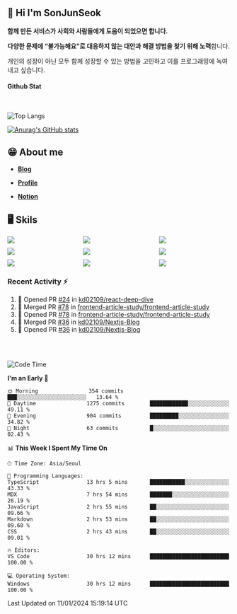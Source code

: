 ## 👋 Hi I'm SonJunSeok

**함께 만든 서비스가 사회와 사람들에게 도움이 되었으면 합니다.** 

**다양한 문제에 “불가능해요”로 대응하지 않는 대안과 해결 방법을 찾기 위해 노력**합니다. 

개인의 성장이 아닌 모두 함께 성장할 수 있는 방법을 고민하고 이를 프로그래밍에 녹여내고 싶습니다.

#### Github Stat
<div style="margin-top:50px;">

![Top Langs](https://github-readme-stats.vercel.app/api/top-langs/?username=kd02109&layout=compact&bg_color=dbf4ff&title_color=67adcc&text_color=67adcc&hide_border=true&show_icons=true&icon_color=67adcc&rank_icon=github&count_private=true&card_width=400px&card_height=300px)

[![Anurag's GitHub stats](https://github-readme-stats.vercel.app/api?username=kd02109&bg_color=dbf4ff&title_color=67adcc&text_color=67adcc&hide_border=true&show_icons=true&icon_color=67adcc&rank_icon=github&count_private=true&card_width=250px)](https://github.com/anuraghazra/github-readme-stats)


</div>



## 😁 About me
-  <a href="https://sonblog.vercel.app/" target="_blank"><strong>Blog</strong></a>

-  <a href="https://nostalgic-marquis-7af.notion.site/Frontend-Engineer-ec9b6e38c7824e7fb7f6fca4fc8564a5?pvs=74" target="_blank"><strong>Profile</strong></a>

-  <a href="https://nostalgic-marquis-7af.notion.site/Front-End-f0f3b7fcec3045c482c1cd33dfcf2abc?pvs=74" target="_blank"><strong>Notion</strong></a>

## 🖥️ Skils


<div style="display:grid; grid-template-rows:repeat(3, 1fr); grid-template-columns:repeat(3, 1fr); gap:10px">
  <img src="https://img.shields.io/badge/javascript-F7DF1E?style=flat-square&logo=javascript&logoColor=black"> 
  <img src="https://img.shields.io/badge/typescript-3178C6?style=flat-square&logo=typescript&logoColor=white"/>
  <img src="https://img.shields.io/badge/react-61DAFB?style=flat-square&logo=react&logoColor=black"/>
  <img src="https://img.shields.io/badge/redux-764ABC?style=flat-square&logo=redux&logoColor=white"/>
  <img src="https://img.shields.io/badge/styledcomponents-DB7093?style=flat-square&logo=styledcomponents&logoColor=white"/>
  <img src="https://img.shields.io/badge/tailwindcss-06B6D4?style=flat-square&logo=tailwindcss&logoColor=white"/>
  <img src="https://img.shields.io/badge/reactquery-FF4154?style=flat-square&logo=reactquery&logoColor=white"/>
  <img src="https://img.shields.io/badge/Next.js-B4B4DC?style=flat&logo=Next.js&logoColor=black"/>
  <img src="https://img.shields.io/badge/reactrouter-CA4245?style=flat-square&logo=reactrouter&logoColor=white"/>
</div>

### Recent Activity :zap:
<!--START_SECTION:activity-->
1. 💪 Opened PR [#24](https://github.com/kd02109/react-deep-dive/pull/24) in [kd02109/react-deep-dive](https://github.com/kd02109/react-deep-dive)
2. 🎉 Merged PR [#78](https://github.com/frontend-article-study/frontend-article-study/pull/78) in [frontend-article-study/frontend-article-study](https://github.com/frontend-article-study/frontend-article-study)
3. 💪 Opened PR [#78](https://github.com/frontend-article-study/frontend-article-study/pull/78) in [frontend-article-study/frontend-article-study](https://github.com/frontend-article-study/frontend-article-study)
4. 🎉 Merged PR [#36](https://github.com/kd02109/Nextjs-Blog/pull/36) in [kd02109/Nextjs-Blog](https://github.com/kd02109/Nextjs-Blog)
5. 💪 Opened PR [#36](https://github.com/kd02109/Nextjs-Blog/pull/36) in [kd02109/Nextjs-Blog](https://github.com/kd02109/Nextjs-Blog)
<!--END_SECTION:activity-->

<br/>
<br/>

<!--START_SECTION:waka-->
![Code Time](http://img.shields.io/badge/Code%20Time-1%2C408%20hrs%209%20mins-blue)

**I'm an Early 🐤** 

```text
🌞 Morning                354 commits         ███░░░░░░░░░░░░░░░░░░░░░░   13.64 % 
🌆 Daytime                1275 commits        ████████████░░░░░░░░░░░░░   49.11 % 
🌃 Evening                904 commits         █████████░░░░░░░░░░░░░░░░   34.82 % 
🌙 Night                  63 commits          █░░░░░░░░░░░░░░░░░░░░░░░░   02.43 % 
```


📊 **This Week I Spent My Time On** 

```text
🕑︎ Time Zone: Asia/Seoul

💬 Programming Languages: 
TypeScript               13 hrs 5 mins       ███████████░░░░░░░░░░░░░░   43.33 % 
MDX                      7 hrs 54 mins       ███████░░░░░░░░░░░░░░░░░░   26.19 % 
JavaScript               2 hrs 55 mins       ██░░░░░░░░░░░░░░░░░░░░░░░   09.66 % 
Markdown                 2 hrs 53 mins       ██░░░░░░░░░░░░░░░░░░░░░░░   09.60 % 
CSS                      2 hrs 43 mins       ██░░░░░░░░░░░░░░░░░░░░░░░   09.01 % 

🔥 Editors: 
VS Code                  30 hrs 12 mins      █████████████████████████   100.00 % 

💻 Operating System: 
Windows                  30 hrs 12 mins      █████████████████████████   100.00 % 
```


 Last Updated on 11/01/2024 15:19:14 UTC
<!--END_SECTION:waka-->

